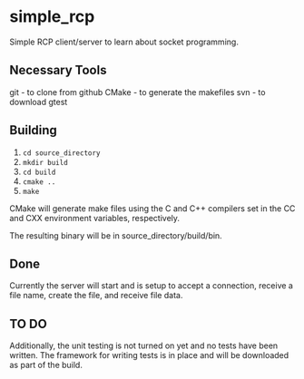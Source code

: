 simple_rcp
==========

Simple RCP client/server to learn about socket programming.


Necessary Tools
--------
git - to clone from github
CMake - to generate the makefiles
svn - to download gtest


Building
--------

1. <code>cd source_directory</code>
2. <code>mkdir build</code>
3. <code>cd build</code>
4. <code>cmake ..</code>
5. <code>make</code>

CMake will generate make files using the C and C++ compilers set in the
CC and CXX environment variables, respectively.

The resulting binary will be in source_directory/build/bin.


Done
----
Currently the server will start and is setup to accept a connection, receive a
file name, create the file, and receive file data.


TO DO
-----
Additionally, the unit testing is not turned on yet and no tests have been
written. The framework for writing tests is in place and will be downloaded
as part of the build.
